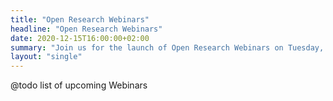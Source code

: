```yaml
---
title: "Open Research Webinars"
headline: "Open Research Webinars"
date: 2020-12-15T16:00:00+02:00
summary: "Join us for the launch of Open Research Webinars on Tuesday, December 15, 2020 at 16:00"
layout: "single"
---
```


@todo list of upcoming Webinars